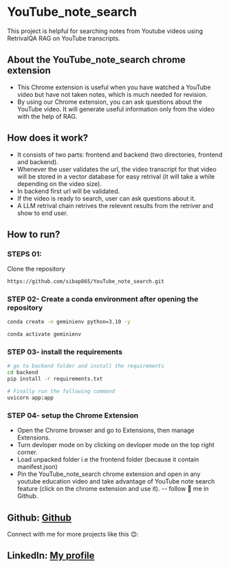 # YouTube_note_search
This project is helpful for searching notes from Youtube videos using RetrivalQA RAG on YouTube transcripts.

## About the YouTube_note_search chrome extension
* This Chrome extension is useful when you have watched a YouTube video but have not taken notes, which is much needed for revision.
* By using our Chrome extension, you can ask questions about the YouTube video. It will generate useful information only from the video with the help of RAG.

## How does it work?
* It consists of two parts: frontend and backend (two directories, frontend and backend).
* Whenever the user validates the url, the video transcript for that video will be stored in a vector database for easy retrival (it will take a while depending on the video size).
* In backend first url will be validated. 
* If the video is ready to search, user can ask questions about it.
* A LLM retrival chain retrives the relevent results from the retriver and show to end user.

## How to run?

### STEPS 01:

Clone the repository

```bash
https://github.com/sibap865/YouTube_note_search.git
```
### STEP 02- Create a conda environment after opening the repository

```bash
conda create -n geminienv python=3.10 -y
```

```bash
conda activate geminienv
```


### STEP 03- install the requirements
```bash
# go to backend folder and install the requirements
cd backend
pip install -r requirements.txt
```


```bash
# Finally run the following command
uvicorn app:app
```
### STEP 04- setup the Chrome Extension

* Open the Chrome browser and go to Extensions, then manage Extensions.
* Turn devloper mode on by clicking on devloper mode on the top right corner.
* Load unpacked folder i.e the frontend folder (because it contain manifest.json)
* Pin the YouTube_note_search chrome extension and open in any youtube education video and take advantage of YouTube note search feature (click on the chrome extension and use it).
--
follow 💚 me in Github.
## Github: [Github](https://github.com/sibap865)
Connect with me for more projects like this 😊:
## LinkedIn: [My profile](https://www.linkedin.com/in/sibaprasad-naik-behera-98043b1ba/)